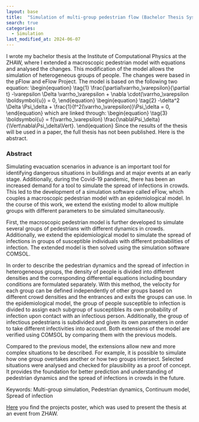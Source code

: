 ```yaml
---
layout: base
title:  "Simulation of multi-group pedestrian flow (Bachelor Thesis Systems Engineering)"
search: true
categories: 
  - Simulation
last_modified_at: 2024-06-07
---
```


I wrote my bachelor thesis at the Institute of Computational Physics at the ZHAW, where I extended a macroscopic pedestrian model with equations and analysed the changes. This modification of the model allows the simulation of heterogeneous groups of people. The changes were based in the pFlow and eFlow Project. The model is based on the following two equation: 
\begin{equation}
\tag{1}
\frac{\partial\varrho_\varepsilon}{\partial t} -\varepsilon \Delta \varrho_\varepsilon + \nabla \cdot(\varrho_\varepsilon \boldsymbol{u}) = 0,
\end{equation}
\begin{equation}
\tag{2}
-\delta^2 \Delta \Psi_\delta + \frac{1}{f^2(\varrho_\varepsilon)}\Psi_\delta  = 0, 
\end{equation}
which are linked through: 
\begin{equation}
\tag{3}
\boldsymbol{u} = f(\varrho_\varepsilon) \frac{\nabla\Psi_\delta}{\Vert\nabla\Psi_\delta\Vert}.
\end{equation}
Since the results of the thesis will be used in a paper, the full thesis has not been published. Here is the abstract.

### Abstract

Simulating evacuation scenarios in advance is an important tool for identifying dangerous situations in buildings and at major events at an early stage. Additionally, during the Covid-19 pandemic, there has been an increased demand for a tool to simulate the spread of infections in crowds. This led to the development of a simulation software called eFlow, which couples a macroscopic pedestrian model with an epidemiological model. In the course of this work, we extend the existing model to allow multiple groups with different parameters to be simulated simultaneously.

First, the macroscopic pedestrian model is further developed to simulate several groups of pedestrians with different dynamics in crowds. Additionally, we extend the epidemiological model to simulate the spread of infections in groups of susceptible individuals with different probabilities of infection. The extended model is then solved using the simulation software COMSOL.

In order to describe the pedestrian dynamics and the spread of infection in heterogeneous groups, the density of people is divided into different densities and the corresponding differential equations including boundary conditions are formulated separately. With this method, the velocity for each group can be defined independently of other groups based on different crowd densities and the entrances and exits the groups can use. In the epidemiological model, the group of people susceptible to infection is divided to assign each subgroup of susceptibles its own probability of infection upon contact with an infectious person. Additionally, the group of infectious pedestrians is subdivided and given its own parameters in order to take different infectivities into account. Both extensions of the model are verified using COMSOL by comparing them with the previous models.

Compared to the previous model, the extensions allow new and more complex situations to be described. For example, it is possible to simulate how one group overtakes another or how two groups intersect. Selected situations were analysed and checked for plausibility as a proof of concept. It provides the foundation for better prediction and understanding of pedestrian dynamics and the spread of infections in crowds in the future.

Keywords: Multi-group simulation, Pedestrian dynamics, Continuum model, Spread of infection

[Here](/assets/pdf/Plakat_schwaro3_V2.pdf) you find the projects poster, which was used to present the thesis at an event from ZHAW. 